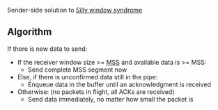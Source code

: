 Sender-side solution to [Silly window syndrome](Silly%20window%20syndrome.md)

## Algorithm

If there is new data to send:
- If the receiver window size >= [MSS](MSS.md) and available data is >= MSS:
	- Send complete MSS segment now
- Else, if there is unconfirmed data still in the pipe:
	- Enqueue data in the buffer until an acknowledgment is received
- Otherwise: (no packets in flight, all ACKs are received)
	- Send data immediately, no matter how small the packet is
